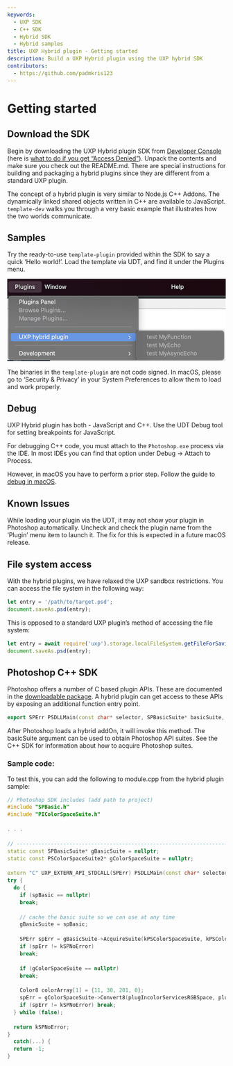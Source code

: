 ```yaml
---
keywords:
  - UXP SDK
  - C++ SDK
  - Hybrid SDK
  - Hybrid samples
title: UXP Hybrid plugin - Getting started
description: Build a UXP Hybrid plugin using the UXP hybrid SDK 
contributors:
  - https://github.com/padmkris123
---
```


# Getting started

## Download the SDK

Begin by downloading the UXP Hybrid plugin SDK from [Developer Console](https://developer.adobe.com/console/servicesandapis/ps) (here is [what to do if you get “Access Denied”](https://developer.adobe.com/developer-distribution/creative-cloud/docs/guides/faq/#what-do-i-do-when-i-get-access-denied-upon-login)). Unpack the contents and make sure you check out the README.md. There are special instructions for building and packaging a hybrid plugins since they are different from a standard UXP plugin.

The concept of a hybrid plugin is very similar to Node.js C++ Addons. The dynamically linked shared objects written in C++ are available to JavaScript. `template-dev` walks you through a very basic example that illustrates how the two worlds communicate.

## Samples

Try the ready-to-use `template-plugin` provided within the SDK to say a quick ‘Hello world!’. Load the template via UDT, and find it under the Plugins menu. 

![Plugins menu](./plugin-menu.png)

<InlineAlert variant="info" slots="text"/>

The binaries in the `template-plugin` are not code signed. In macOS, please go to ‘Security & Privacy’ in your System Preferences to allow them to load and work properly.

## Debug

UXP Hybrid plugin has both - JavaScript and C++. Use the UDT Debug tool for setting breakpoints for JavaScript.

For debugging C++ code, you must attach to the `Photoshop.exe` process via the IDE. In most IDEs you can find that option under Debug -> Attach to Process.

However, in macOS you have to perform a prior step. Follow the guide to [debug in macOS](https://helpx.adobe.com/ca/photoshop/kb/debug-plugins-in-photoshop-bigsur.html).

## Known Issues

While loading your plugin via the UDT, it may not show your plugin in Photoshop automatically. Uncheck and check the plugin name from the ‘Plugin’ menu item to launch it. The fix for this is expected in a future macOS release.

## File system access

With the hybrid plugins, we have relaxed the UXP sandbox restrictions. You can access the file system in the following way:

```jsx
let entry = '/path/to/target.psd';
document.saveAs.psd(entry);
```

This is opposed to a standard UXP plugin’s method of accessing the file system:

```jsx
let entry = await require('uxp').storage.localFileSystem.getFileForSaving("target.psd");
document.saveAs.psd(entry);
```


## Photoshop C++ SDK

Photoshop offers a number of C based plugin APIs. These are documented in the [downloadable package](https://console.adobe.io/servicesandapis).
A hybrid plugin can get access to these APIs by exposing an additional function entry point.
```cpp
export SPErr PSDLLMain(const char* selector, SPBasicSuite* basicSuite, PIActionDescriptor descriptor);
```
After Photoshop loads a hybrid addOn, it will invoke this method. The basicSuite argument can be used to obtain Photoshop API suites. See the C++ SDK for information about how to acquire Photoshop suites.

### Sample code:
To test this, you can add the following to module.cpp from the hybrid plugin sample:
```C++
// Photoshop SDK includes (add path to project)
#include "SPBasic.h"
#include "PIColorSpaceSuite.h"

. . .

// ----------------------------------------------------------------------------------------------------
static const SPBasicSuite* gBasicSuite = nullptr;
static const PSColorSpaceSuite2* gColorSpaceSuite = nullptr;

extern "C" UXP_EXTERN_API_STDCALL(SPErr) PSDLLMain(const char* selector, SPBasicSuite* spBasic, void*)
try {
  do {
    if (spBasic == nullptr)
    break;

    // cache the basic suite so we can use at any time
    gBasicSuite = spBasic;

    SPErr spErr = gBasicSuite->AcquireSuite(kPSColorSpaceSuite, kPSColorSpaceSuiteVersion, reinterpret_cast<const void**>(&gColorSpaceSuite));
    if (spErr != kSPNoError)
    break;

    if (gColorSpaceSuite == nullptr)
    break;

    Color8 colorArray[1] = {11, 30, 201, 0};
    spErr = gColorSpaceSuite->Convert8(plugIncolorServicesRGBSpace, plugIncolorServicesCMYKSpace, colorArray, 1);
    if (spErr != kSPNoError) break;
  } while (false);

  return kSPNoError;
}
  catch(...) {
  return -1;
}
```